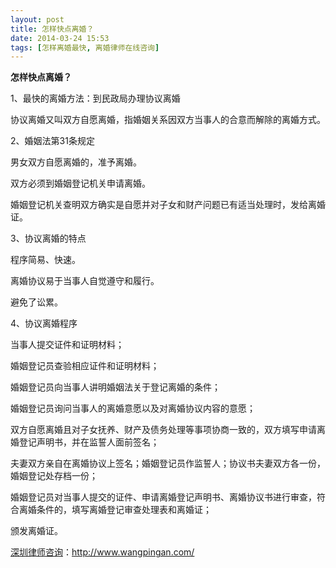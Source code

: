 ```yaml
---
layout: post
title: 怎样快点离婚？
date: 2014-03-24 15:53
tags: [怎样离婚最快, 离婚律师在线咨询]
---
```

<strong>怎样快点离婚？</strong>

1、最快的离婚方法：到民政局办理协议离婚

协议离婚又叫双方自愿离婚，指婚姻关系因双方当事人的合意而解除的离婚方式。

2、婚姻法第31条规定

男女双方自愿离婚的，准予离婚。

双方必须到婚姻登记机关申请离婚。

婚姻登记机关查明双方确实是自愿并对子女和财产问题已有适当处理时，发给离婚证。

3、协议离婚的特点

程序简易、快速。

离婚协议易于当事人自觉遵守和履行。

避免了讼累。

4、协议离婚程序

当事人提交证件和证明材料；

婚姻登记员查验相应证件和证明材料；

婚姻登记员向当事人讲明婚姻法关于登记离婚的条件；

婚姻登记员询问当事人的离婚意愿以及对离婚协议内容的意愿；

双方自愿离婚且对子女抚养、财产及债务处理等事项协商一致的，双方填写申请离婚登记声明书，并在监誓人面前签名；

夫妻双方亲自在离婚协议上签名；婚姻登记员作监誓人；协议书夫妻双方各一份，婚姻登记处存档一份；

婚姻登记员对当事人提交的证件、申请离婚登记声明书、离婚协议书进行审查，符合离婚条件的，填写离婚登记审查处理表和离婚证；

颁发离婚证。

<a href="http://www.wangpingan.com/">深圳律师咨询</a>：<a href="http://www.wangpingan.com/">http://www.wangpingan.com/</a>

